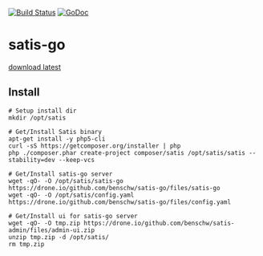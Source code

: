 [![Build Status](https://drone.io/github.com/benschw/satis-go/status.png)](https://drone.io/github.com/benschw/satis-go/latest)
[![GoDoc](http://godoc.org/github.com/benschw/satis-go?status.png)](http://godoc.org/github.com/benschw/satis-go)


# satis-go


[download latest](https://drone.io/github.com/benschw/satis-go/files/satis-go)


## Install
	
	# Setup install dir
	mkdir /opt/satis

	# Get/Install Satis binary
	apt-get install -y php5-cli
	curl -sS https://getcomposer.org/installer | php
	php ./composer.phar create-project composer/satis /opt/satis/satis --stability=dev --keep-vcs

	# Get/Install satis-go server
	wget -qO- -O /opt/satis/satis-go https://drone.io/github.com/benschw/satis-go/files/satis-go 
	wget -qO- -O /opt/satis/config.yaml https://drone.io/github.com/benschw/satis-go/files/config.yaml

	# Get/Install ui for satis-go server
	wget -qO- -O tmp.zip https://drone.io/github.com/benschw/satis-admin/files/admin-ui.zip
	unzip tmp.zip -d /opt/satis/
	rm tmp.zip


